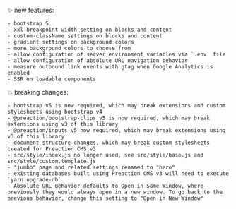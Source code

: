 ✨ new features:

    - bootstrap 5
    - xxl breakpoint width setting on blocks and content
    - custom-className settings on blocks and content
    - gradient settings on background colors
    - more background colors to choose from
    - allow configuration of server environment variables via `.env` file
    - allow configuration of absolute URL navigation behavior
    - measure outbound link events with gtag when Google Analytics is enabled
    - SSR on loadable components

💥 breaking changes:

    - bootstrap v5 is now required, which may break extensions and custom stylesheets using bootstrap v4
    - @preaction/bootstrap-clips v5 is now required, which may break extensions using v3 of this library
    - @preaction/inputs v5 now required, which may break extensions using v3 of this library
    - document structure changes, which may break custom stylesheets created for Preaction CMS v3
    - src/style/index.js no longer used, see src/style/base.js and src/style/custom.template.js
    - "jumbo" page and related settings renamed to "hero"
    - existing databases built using Preaction CMS v3 will need to execute `yarn upgrade-db`
    - Absolute URL Behavior defaults to Open in Same Window, where previously they would always open in a new window. To go back to the previous behavior, change this setting to "Open in New Window"
